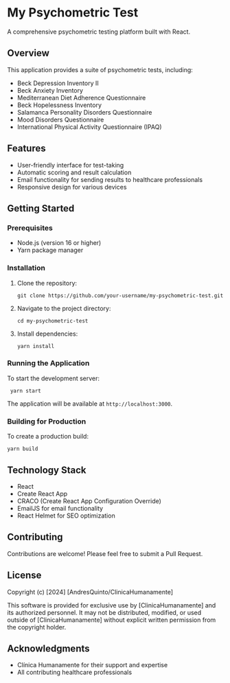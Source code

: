 # My Psychometric Test

A comprehensive psychometric testing platform built with React.

## Overview

This application provides a suite of psychometric tests, including:

- Beck Depression Inventory II
- Beck Anxiety Inventory
- Mediterranean Diet Adherence Questionnaire
- Beck Hopelessness Inventory
- Salamanca Personality Disorders Questionnaire
- Mood Disorders Questionnaire
- International Physical Activity Questionnaire (IPAQ)

## Features

- User-friendly interface for test-taking
- Automatic scoring and result calculation
- Email functionality for sending results to healthcare professionals
- Responsive design for various devices

## Getting Started

### Prerequisites

- Node.js (version 16 or higher)
- Yarn package manager

### Installation

1. Clone the repository:
   ```
   git clone https://github.com/your-username/my-psychometric-test.git
   ```

2. Navigate to the project directory:
   ```
   cd my-psychometric-test
   ```

3. Install dependencies:
   ```
   yarn install
   ```

### Running the Application

To start the development server:

``` yarn start```


The application will be available at `http://localhost:3000`.

### Building for Production

To create a production build:

```yarn build```


## Technology Stack

- React
- Create React App
- CRACO (Create React App Configuration Override)
- EmailJS for email functionality
- React Helmet for SEO optimization

## Contributing

Contributions are welcome! Please feel free to submit a Pull Request.

## License

Copyright (c) [2024] [AndresQuinto/ClinicaHumanamente]

This software is provided for exclusive use by [ClinicaHumanamente] and its authorized personnel. It may not be distributed, modified, or used outside of [ClinicaHumanamente] without explicit written permission from the copyright holder.

## Acknowledgments

- Clínica Humanamente for their support and expertise
- All contributing healthcare professionals